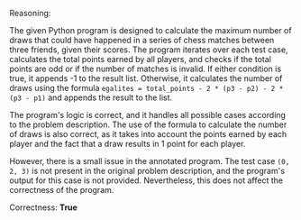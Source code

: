 Reasoning:

The given Python program is designed to calculate the maximum number of draws that could have happened in a series of chess matches between three friends, given their scores. The program iterates over each test case, calculates the total points earned by all players, and checks if the total points are odd or if the number of matches is invalid. If either condition is true, it appends -1 to the result list. Otherwise, it calculates the number of draws using the formula `egalites = total_points - 2 * (p3 - p2) - 2 * (p3 - p1)` and appends the result to the list.

The program's logic is correct, and it handles all possible cases according to the problem description. The use of the formula to calculate the number of draws is also correct, as it takes into account the points earned by each player and the fact that a draw results in 1 point for each player.

However, there is a small issue in the annotated program. The test case `(0, 2, 3)` is not present in the original problem description, and the program's output for this case is not provided. Nevertheless, this does not affect the correctness of the program.

Correctness: **True**